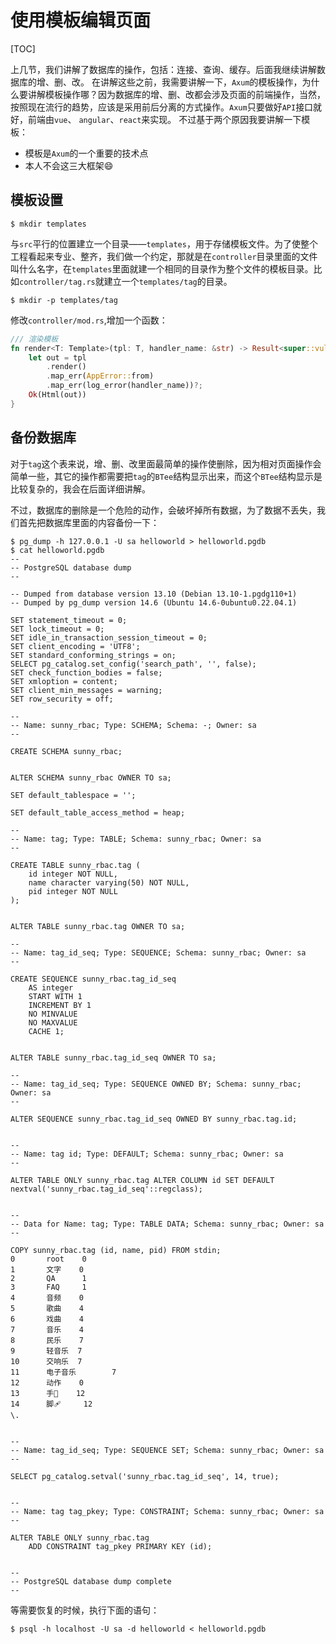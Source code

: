 # 使用模板编辑页面

[TOC]

上几节，我们讲解了数据库的操作，包括：连接、查询、缓存。后面我继续讲解数据库的增、删、改。
在讲解这些之前，我需要讲解一下，`Axum`的模板操作，为什么要讲解模板操作哪？因为数据库的增、删、改都会涉及页面的前端操作，当然，按照现在流行的趋势，应该是采用前后分离的方式操作。`Axum`只要做好`API`接口就好，前端由`vue`、 `angular`、`react`来实现。
不过基于两个原因我要讲解一下模板：
- 模板是`Axum`的一个重要的技术点
- 本人不会这三大框架😄

## 模板设置

```shell
$ mkdir templates
```

与`src`平行的位置建立一个目录——`templates`，用于存储模板文件。为了使整个工程看起来专业、整齐，我们做一个约定，那就是在`controller`目录里面的文件叫什么名字，在`templates`里面就建一个相同的目录作为整个文件的模板目录。比如`controller/tag.rs`就建立一个`templates/tag`的目录。

```shell
$ mkdir -p templates/tag
```

修改`controller/mod.rs`,增加一个函数：

```rust
/// 渲染模板
fn render<T: Template>(tpl: T, handler_name: &str) -> Result<super::vulcan_util::types::HtmlResponse> {
    let out = tpl
        .render()
        .map_err(AppError::from)
        .map_err(log_error(handler_name))?;
    Ok(Html(out))
}
```



## 备份数据库

对于`tag`这个表来说，增、删、改里面最简单的操作使删除，因为相对页面操作会简单一些，其它的操作都需要把`tag`的`BTee`结构显示出来，而这个`BTee`结构显示是比较复杂的，我会在后面详细讲解。

不过，数据库的删除是一个危险的动作，会破坏掉所有数据，为了数据不丢失，我们首先把数据库里面的内容备份一下：

```shell
$ pg_dump -h 127.0.0.1 -U sa helloworld > helloworld.pgdb
$ cat helloworld.pgdb
--
-- PostgreSQL database dump
--

-- Dumped from database version 13.10 (Debian 13.10-1.pgdg110+1)
-- Dumped by pg_dump version 14.6 (Ubuntu 14.6-0ubuntu0.22.04.1)

SET statement_timeout = 0;
SET lock_timeout = 0;
SET idle_in_transaction_session_timeout = 0;
SET client_encoding = 'UTF8';
SET standard_conforming_strings = on;
SELECT pg_catalog.set_config('search_path', '', false);
SET check_function_bodies = false;
SET xmloption = content;
SET client_min_messages = warning;
SET row_security = off;

--
-- Name: sunny_rbac; Type: SCHEMA; Schema: -; Owner: sa
--

CREATE SCHEMA sunny_rbac;


ALTER SCHEMA sunny_rbac OWNER TO sa;

SET default_tablespace = '';

SET default_table_access_method = heap;

--
-- Name: tag; Type: TABLE; Schema: sunny_rbac; Owner: sa
--

CREATE TABLE sunny_rbac.tag (
    id integer NOT NULL,
    name character varying(50) NOT NULL,
    pid integer NOT NULL
);


ALTER TABLE sunny_rbac.tag OWNER TO sa;

--
-- Name: tag_id_seq; Type: SEQUENCE; Schema: sunny_rbac; Owner: sa
--

CREATE SEQUENCE sunny_rbac.tag_id_seq
    AS integer
    START WITH 1
    INCREMENT BY 1
    NO MINVALUE
    NO MAXVALUE
    CACHE 1;


ALTER TABLE sunny_rbac.tag_id_seq OWNER TO sa;

--
-- Name: tag_id_seq; Type: SEQUENCE OWNED BY; Schema: sunny_rbac; Owner: sa
--

ALTER SEQUENCE sunny_rbac.tag_id_seq OWNED BY sunny_rbac.tag.id;


--
-- Name: tag id; Type: DEFAULT; Schema: sunny_rbac; Owner: sa
--

ALTER TABLE ONLY sunny_rbac.tag ALTER COLUMN id SET DEFAULT nextval('sunny_rbac.tag_id_seq'::regclass);


--
-- Data for Name: tag; Type: TABLE DATA; Schema: sunny_rbac; Owner: sa
--

COPY sunny_rbac.tag (id, name, pid) FROM stdin;
0       root    0
1       文字    0
2       QA      1
3       FAQ     1
4       音频    0
5       歌曲    4
6       戏曲    4
7       音乐    4
8       民乐    7
9       轻音乐  7
10      交响乐  7
11      电子音乐        7
12      动作    0
13      手👋    12
14      脚🩹     12
\.


--
-- Name: tag_id_seq; Type: SEQUENCE SET; Schema: sunny_rbac; Owner: sa
--

SELECT pg_catalog.setval('sunny_rbac.tag_id_seq', 14, true);


--
-- Name: tag tag_pkey; Type: CONSTRAINT; Schema: sunny_rbac; Owner: sa
--

ALTER TABLE ONLY sunny_rbac.tag
    ADD CONSTRAINT tag_pkey PRIMARY KEY (id);


--
-- PostgreSQL database dump complete
--
```

等需要恢复的时候，执行下面的语句：

```shell
$ psql -h localhost -U sa -d helloworld < helloworld.pgdb
```

